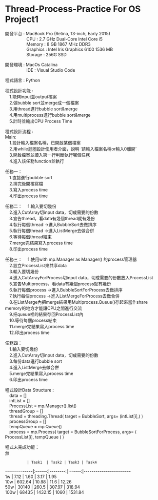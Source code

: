 # Thread-Process-Practice For OS Project1
開發平台 : MacBook Pro (Retina, 13-inch, Early 2015)   
&emsp;&emsp;&emsp;&emsp;&emsp;CPU : 2.7 GHz Dual-Core Intel Core i5   
&emsp;&emsp;&emsp;&emsp;&emsp;Memory : 8 GB 1867 MHz DDR3   
&emsp;&emsp;&emsp;&emsp;&emsp;Graphics : Intel Iris Graphics 6100 1536 MB   
&emsp;&emsp;&emsp;&emsp;&emsp;Storage : 256G SSD   

開發環境 : MacOs Catalina  
&emsp;&emsp;&emsp;&emsp;&emsp;IDE : Visual Studio Code  

程式語言 : Python  

程式設計功能 :  
&emsp;1.能夠input並output檔案  
&emsp;2.做bubble sort並merge成一個檔案  
&emsp;3.用thread進行bubble sort&merge  
&emsp;4.用multiprocess進行bubble sort&merge   
&emsp;5.計時並輸出CPU Process Time    

程式設計流程 :   
Main:  
&emsp;1.設計輸入檔案名稱，已開啟某個檔案  
&emsp;2.用while迴圈設計使用者介面，說明 ‘請輸入檔案名稱or輸入0離開’   
&emsp;3.開啟檔案並讀入第一行判斷執行哪個任務  
&emsp;4.進入該任務function並執行  

任務一：  
&emsp;1.直接進行bubble sort  
&emsp;2.排完後開檔寫檔  
&emsp;3.寫入process time   
&emsp;4.印出process time   

任務二：
&emsp;1.輸入要切幾份    
&emsp;2.進入CutArray切input data，切成需要的份數  
&emsp;3.宣告thread，看data有幾個thread就有幾份  
&emsp;4.執行每個thread ->進入BubbleSort去做排序  
&emsp;5.執行每個thread ->進入ListMerge去做合併  
&emsp;6.等待每個thread結束  
&emsp;7.merge完結果寫入process time      
&emsp;8.印出process time  

任務三：
&emsp;1.使用with mp.Manager as Manager() 的process管理器   
&emsp;2.設立ProcessList來共享data   
&emsp;3.輸入要切幾份  
&emsp;4.進入CutArrayForProcess切input data，切成需要的份數放入ProcessList  
&emsp;5.宣告Multiprocess，看data有幾個process就有幾份  
&emsp;6.執行每個process ->進入BubbleSortForProcess去做排序  
&emsp;7.執行每個process ->進入ListMergeForProcess去做合併  
&emsp;8.在ListMerge內把merge結果用Multiprocess.Queue()存起來當作share memory的地方才能讓CPU之間進行交流  
&emsp;9.把queue裡的結果存回ProcessList內  
&emsp;10.等待每個process結束  
&emsp;11.merge完結果寫入process time  
&emsp;12.印出process time  

任務四：   
&emsp;1.輸入要切幾份  
&emsp;2.進入CutArray切input data，切成需要的份數  
&emsp;3.每份data進行bubble sort  
&emsp;4.進入ListMerge去做合併  
&emsp;5.merge完結果寫入process time  
&emsp;6.印出process time  
	

程式設計Data Structure :   
&emsp;data = []  
&emsp;intList = []  
&emsp;ProcessList = mp.Manager().list()  
&emsp;threadGroup = []  
&emsp;thread = threading.Thread( target = BubbleSort, args= (intList[i],) )  
&emsp;processGroup = []  
&emsp;tempQueue = mp.Queue()  
&emsp;process = mp.Process( target = BubbleSortForProcess, args= ( ProcessList[i], tempQueue ) )  


程式未完成功能：  
無    



              | Task1  | Task2 | Task3 | Task4
--------------|:------:|--------:| ------:|------------------------  
1w            |  7.12  | 1.60    |  3.17  | 1.95  
10w           | 602.64 |  10.88  |  11.6  | 12.26  
50w           | 30140  |  260.5  | 307.97 | 318.94   
100w          | 68435  | 1432.15 |  1060  | 1531.84   
